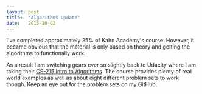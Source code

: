 ```yaml
---
layout: post
title:  "Algorithms Update"
date:   2015-10-02
---
```


I've completed approximately 25% of Kahn Academy's course. However,
it became obvious that the material is only based on theory and getting
the algorithms to functionally work.

As a result I am switching gears ever so slightly back to Udacity where
I am taking their [CS-215 Intro to Algorithms][1]. The course provides
plenty of real world examples as well as about eight different problem sets to
work though. Keep an eye out for the problem sets on my GitHub.

[1]: https://www.udacity.com/course/viewer#!/c-cs215
